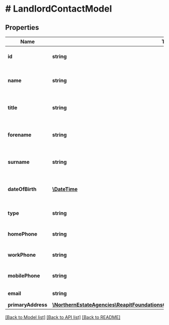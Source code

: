 # # LandlordContactModel

## Properties

Name | Type | Description | Notes
------------ | ------------- | ------------- | -------------
**id** | **string** | The unique identifier of the contact | [optional]
**name** | **string** | The complete name of the contact or company | [optional]
**title** | **string** | The title of the contact (Available when &#39;type&#39; is &#39;contact&#39;) | [optional]
**forename** | **string** | The forename of the contact (Available when &#39;type&#39; is &#39;contact&#39;) | [optional]
**surname** | **string** | The surname of the contact (Available when &#39;type&#39; is &#39;contact&#39;) | [optional]
**dateOfBirth** | [**\DateTime**](\DateTime.md) | The date of birth of the contact (Available when &#39;type&#39; is &#39;contact&#39;) | [optional]
**type** | **string** | The type of the contact (contact/company) | [optional]
**homePhone** | **string** | The home phone number of the contact | [optional]
**workPhone** | **string** | The work phone number of the contact | [optional]
**mobilePhone** | **string** | The mobile phone number of the contact | [optional]
**email** | **string** | The email address of the contact | [optional]
**primaryAddress** | [**\NorthernEstateAgencies\ReapitFoundationsClient\Model\InlineResponse200PrimaryAddress**](InlineResponse200PrimaryAddress.md) |  | [optional]

[[Back to Model list]](../../README.md#models) [[Back to API list]](../../README.md#endpoints) [[Back to README]](../../README.md)
